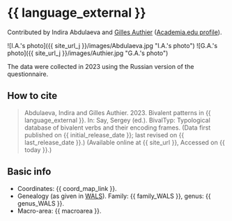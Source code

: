 # {{ language_external }}

Contributed by Indira Abdulaeva and [Gilles Authier](https://www.ephe.psl.eu/gilles-authier) ([Academia.edu profile](https://ephe.academia.edu/GillesAuthier)).

![I.A.'s photo]({{ site_url_j }}/images/Abdulaeva.jpg "I.A.'s photo")
![G.A.'s photo]({{ site_url_j }}/images/Authier.jpg "G.A.'s photo")

The data were collected in 2023 using the Russian version of the questionnaire. 

## How to cite

> Abdulaeva, Indira and Gilles Authier. 2023. Bivalent patterns in {{ language_external }}. In: Say, Sergey (ed.). BivalTyp: Typological database of bivalent verbs and their encoding frames. (Data first published on {{ initial_release_date }}; last revised on {{ last_release_date }}.) (Available online at {{ site_url }}, Accessed on {{ today }}.)

## Basic info

- Coordinates: {{ coord_map_link }}.
- Genealogy (as given in [WALS](https://wals.info/)). Family: {{ family_WALS }}, genus: {{ genus_WALS }}.
- Macro-area: {{ macroarea }}.
